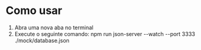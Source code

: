 # Como usar

1. Abra uma nova aba no terminal
2. Execute o seguinte comando: 
    npm run json-server --watch --port 3333 ./mock/database.json